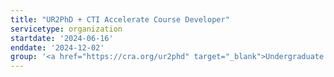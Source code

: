 ```yaml
---
title: "UR2PhD + CTI Accelerate Course Developer"
servicetype: organization
startdate: '2024-06-16'
enddate: '2024-12-02'
group: '<a href="https://cra.org/ur2phd" target="_blank">Undergraduate Research to PhD (UR2PhD) Program</a>, <a href="https://cra.org/" target="_blank">Computing Research Association (CRA)</a>'
---
```

